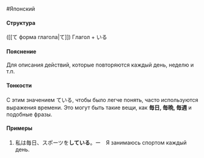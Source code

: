 #Японский 
#### Структура
([[て форма глагола|て]]) Глагол + いる
#### Пояснение
Для описания действий, которые повторяются каждый день, неделю и т.п.
#### Тонкости
С этим значением ている, чтобы было легче понять, часто используются выражения времени. Это могут быть такие вещи, как **毎日, 毎晩, 毎週** и подобные фразы.
#### Примеры
1. 私は毎日、スポーツを**している**。ー　Я занимаюсь спортом каждый день.